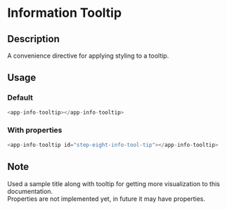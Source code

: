 # Information Tooltip

## Description

A convenience directive for applying styling to a tooltip.

## Usage

### Default

```js
<app-info-tooltip></app-info-tooltip>
```

### With properties

```js
<app-info-tooltip id="step-eight-info-tool-tip"></app-info-tooltip>
```

## Note

Used a sample title along with tooltip for getting more visualization to this documentation.<br>
Properties are not implemented yet, in future it may have properties.
